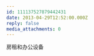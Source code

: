 ```yaml
---
id: 111137527879442431
date: 2013-04-29T12:52:00.000Z
reply: false
media_attachments: 0
---
```


房租和办公设备 ​​​​

